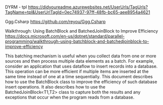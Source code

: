 DYRM - tpl
https://didyoureadme.azurewebsites.net/UserUrls/TagUrls?TagName=tpl&UserUrlTagId=0ec74937-97ff-48fb-bc65-aee8954a4621

Ggg.Csharp
https://github.com/reyou/Ggg.Csharp

Walkthrough: Using BatchBlock and BatchedJoinBlock to Improve Efficiency
https://docs.microsoft.com/en-us/dotnet/standard/parallel-programming/walkthrough-using-batchblock-and-batchedjoinblock-to-improve-efficiency

This batching mechanism is useful when you collect data from one or more sources 
and then process multiple data elements as a batch. 
For example, consider an application that uses dataflow to insert records into a 
database. This operation can be more efficient if multiple items are inserted at the 
same time instead of one at a time sequentially. This document describes how to 
use the BatchBlock<T> class to improve the efficiency of such database insert 
operations. It also describes how to use the BatchedJoinBlock<T1,T2> class to capture 
both the results and any exceptions that occur when the program reads 
from a database.

